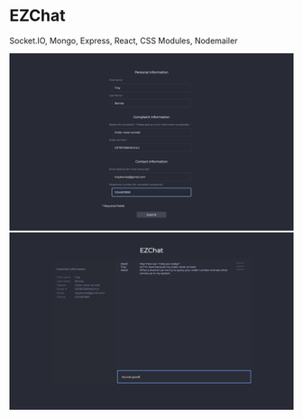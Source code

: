 # EZChat

Socket.IO, Mongo, Express, React, CSS Modules, Nodemailer

![Login Form](EZChat-Customer-Form.png)
![Chatroom](EZChat-Chatroom.png)